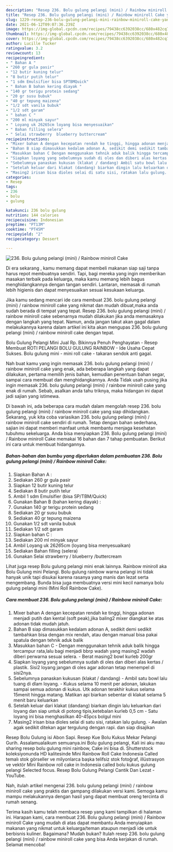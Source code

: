 ```yaml
---
description: "Resep 236. Bolu gulung pelangi (mini) / Rainbow miniroll Cake yang nikmat dan Mudah Dibuat"
title: "Resep 236. Bolu gulung pelangi (mini) / Rainbow miniroll Cake yang nikmat dan Mudah Dibuat"
slug: 1229-resep-236-bolu-gulung-pelangi-mini-rainbow-miniroll-cake-yang-nikmat-dan-mudah-dibuat
date: 2021-06-12T09:07:36.239Z
image: https://img-global.cpcdn.com/recipes/79438cc6392038cc/680x482cq70/236-bolu-gulung-pelangi-mini-rainbow-miniroll-cake-foto-resep-utama.jpg
thumbnail: https://img-global.cpcdn.com/recipes/79438cc6392038cc/680x482cq70/236-bolu-gulung-pelangi-mini-rainbow-miniroll-cake-foto-resep-utama.jpg
cover: https://img-global.cpcdn.com/recipes/79438cc6392038cc/680x482cq70/236-bolu-gulung-pelangi-mini-rainbow-miniroll-cake-foto-resep-utama.jpg
author: Lucille Tucker
ratingvalue: 3.2
reviewcount: 13
recipeingredient:
- " Bahan A "
- "260 gr gula pasir"
- "12 butir kuning telur"
- "8 butir putih telur"
- "1 sdm Emulsifier bisa SPTBMQuick"
- " Bahan B bahan kering diayak "
- "140 gr terigu protein sedang"
- "20 gr susu bubuk"
- "40 gr tepung maizena"
- "1/2 sdt vanila bubuk"
- "1/2 sdt garam"
- " bahan C "
- "200 ml minyak sayur"
- " Loyang uk 26265cm loyang bisa menyesuaikan"
- " Bahan filling selera"
- " Selai strawberry  blueberry buttercream"
recipeinstructions:
- "Mixer bahan A dengan kecepatan rendah ke tinggi, hingga adonan menjadi putih dan kental (soft peak),jika baling2 mixer diangkat ke atas adonan tidak mudah jatuh."
- "Bahan B siap dimasukkan kedalam adonan A, sedikit demi sedikit tambahkan bisa dengan mix rendah, atau dengan manual bisa pakai spatula dengan tehnik aduk balik"
- "Masukkan bahan C Dengan menggunakan tehnik aduk balik hingga tercampur rata,lalu bagi menjadi bbrp wadah yang masing2 wadah diberi perwarna sesuai selera.  Berat masing2 bowl kurleb 200gr"
- "Siapkan loyang yang sebelumnya sudah di oles dan diberi alas kertas / plastik. Sisi2 loyang jangan di oles agar adonan tetap menempel di sisi2nya."
- "Sebelumnya panaskan kukusan (klakat / dandang) Ambil satu bowl lalu tuang di dlam loyang. Kukus selama 10 menit per adonan, lakukan sampai semua adonan di kukus. Utk adonan terakhir kukus selama 15menit hingga matang. Matikan api biarkan sebentar di klakat selama 5 menit baru keluarkan"
- "Setelah keluar dari klakat (dandang) biarkan dingin lalu keluarkan dari loyang dan siap untuk di potong tipis,ketebalan kurleb 0,5 cm Satu loyang ini bisa menghasilkan 40-45pcs bolgul mini"
- "Masing2 irisan bisa dioles selai di satu sisi, ratakan lalu gulung.  Awalan agak sedikit ditekan agar tergulung dengan rapi. dan siap disajikan"
categories:
- Resep
tags:
- 236
- bolu
- gulung

katakunci: 236 bolu gulung 
nutrition: 144 calories
recipecuisine: Indonesian
preptime: "PT13M"
cooktime: "PT45M"
recipeyield: "2"
recipecategory: Dessert

---
```



![236. Bolu gulung pelangi (mini) / Rainbow miniroll Cake](https://img-global.cpcdn.com/recipes/79438cc6392038cc/680x482cq70/236-bolu-gulung-pelangi-mini-rainbow-miniroll-cake-foto-resep-utama.jpg)

Di era  sekarang , kamu memang dapat membeli makanan siap saji tanpa harus repot membuatnya sendiri. Tapi, bagi mereka yang ingin memberikan masakan terbaik pada keluarga, maka kamu memang lebih bagus menghidangkannya dengan tangan sendiri. Lantaran, memasak di rumah lebih higienis dan dapat menyesuaikan sesuai kesukaan keluarga.

Jika kamu sedang mencari ide cara membuat 236. bolu gulung pelangi (mini) / rainbow miniroll cake yang nikmat dan mudah dibuat,maka anda sudah berada di tempat yang tepat. Resep 236. bolu gulung pelangi (mini) / rainbow miniroll cake  sebenarnya mudah dilakukan jika anda memasaknya dengan langkah yang tepat. Namun, anda jangan takut akan gagal dalam melakukannya 
karena dalam artikel ini kita akan mengupas 236. bolu gulung pelangi (mini) / rainbow miniroll cake dengan tepat.  

Bolu Gulung Pelangi Mini Jual Rp. Bikinnya Penuh Penghayatan - Resep Membuat ROTI PELANGI BOLU GULUNG RAINBOW - Ide Usaha Cepat Sukses. Bolu gulung mini - mini roll cake - takaran sendok anti gagal.

Nah buat kamu yang ingin memasak 236. bolu gulung pelangi (mini) / rainbow miniroll cake yang enak, ada beberapa langkah yang dapat dilakukan, pertama memilih jenis bahan, kemudian penentuan bahan segar, sampai cara membuat dan menghidangkannya. Anda Tidak usah pusing jika ingin memasak 236. bolu gulung pelangi (mini) / rainbow miniroll cake yang enak di rumah. Sebab, asalkan anda  tahu triknya, maka hidangan ini dapat jadi sajian yang istimewa.

Di bawah ini, ada beberapa cara mudah dalam mengolah resep 236. bolu gulung pelangi (mini) / rainbow miniroll cake yang siap dihidangkan. Sekarang, yuk kita coba variasikan 236. bolu gulung pelangi (mini) / rainbow miniroll cake sendiri di rumah. Tetap dengan bahan sederhana, sajian ini dapat memberi manfaat untuk membantu menjaga kesehatan tubuhmu sekeluarga. Anda bisa menyiapkan 236. Bolu gulung pelangi (mini) / Rainbow miniroll Cake memakai 16 bahan dan 7 tahap pembuatan. Berikut ini cara untuk membuat hidangannya.

<!--inarticleads1-->

##### Bahan-bahan dan bumbu yang diperlukan dalam pembuatan 236. Bolu gulung pelangi (mini) / Rainbow miniroll Cake:

1. Siapkan  Bahan A :
1. Sediakan 260 gr gula pasir
1. Siapkan 12 butir kuning telur
1. Sediakan 8 butir putih telur
1. Ambil 1 sdm Emulsifier (bisa SP/TBM/Quick)
1. Gunakan  Bahan B (bahan kering diayak) :
1. Gunakan 140 gr terigu protein sedang
1. Sediakan 20 gr susu bubuk
1. Sediakan 40 gr tepung maizena
1. Gunakan 1/2 sdt vanila bubuk
1. Sediakan 1/2 sdt garam
1. Siapkan  bahan C :
1. Sediakan 200 ml minyak sayur
1. Ambil  Loyang uk 26*26*5cm (loyang bisa menyesuaikan)
1. Sediakan  Bahan filling (selera)
1. Gunakan  Selai strawberry / blueberry /buttercream


Lihat juga resep Bolu gulung pelangi mini enak lainnya. Rainbow miniroll aka Bolu Gulung mini Pelangi. Bolu gulung rainbow warna pelangi ini tidak hanyak unik tapi disukai karena rasanya yang manis dan lezat serta mengembang. Bunda bisa juga membuatnya versi mini kecil namanya bolu gulung pelangi mini (Mini Roll Rainbow Cake). 

<!--inarticleads2-->

##### Cara membuat 236. Bolu gulung pelangi (mini) / Rainbow miniroll Cake:

1. Mixer bahan A dengan kecepatan rendah ke tinggi, hingga adonan menjadi putih dan kental (soft peak),jika baling2 mixer diangkat ke atas adonan tidak mudah jatuh.
1. Bahan B siap dimasukkan kedalam adonan A, sedikit demi sedikit tambahkan bisa dengan mix rendah, atau dengan manual bisa pakai spatula dengan tehnik aduk balik
1. Masukkan bahan C - Dengan menggunakan tehnik aduk balik hingga tercampur rata,lalu bagi menjadi bbrp wadah yang masing2 wadah diberi perwarna sesuai selera.  - Berat masing2 bowl kurleb 200gr
1. Siapkan loyang yang sebelumnya sudah di oles dan diberi alas kertas / plastik. Sisi2 loyang jangan di oles agar adonan tetap menempel di sisi2nya.
1. Sebelumnya panaskan kukusan (klakat / dandang) - Ambil satu bowl lalu tuang di dlam loyang. - Kukus selama 10 menit per adonan, lakukan sampai semua adonan di kukus. Utk adonan terakhir kukus selama 15menit hingga matang. Matikan api biarkan sebentar di klakat selama 5 menit baru keluarkan
1. Setelah keluar dari klakat (dandang) biarkan dingin lalu keluarkan dari loyang dan siap untuk di potong tipis,ketebalan kurleb 0,5 cm - Satu loyang ini bisa menghasilkan 40-45pcs bolgul mini
1. Masing2 irisan bisa dioles selai di satu sisi, ratakan lalu gulung.  - Awalan agak sedikit ditekan agar tergulung dengan rapi. dan siap disajikan


Resep Bolu Gulung isi Abon Sapi. Resep Kue Bolu Kukus Mekar Pelangi Gurih. Assalamualaikum semuanya.ini Bolu gulung pelangi, Kali ini aku mau sharing resep bolu gulung mini rainbow, Cake ini bisa di. Shutterstock koleksiyonunda HD kalitesinde Mini Rainbow Roll Cake Indonesia Called temalı stok görseller ve milyonlarca başka telifsiz stok fotoğraf, illüstrasyon ve vektör Mini Rainbow roll cake in Indonesia called bolu kukus gulung pelangi Selected focus. Resep Bolu Gulung Pelangi Cantik Dan Lezat - YouTube. 

Nah, itulah artikel mengenai  236. bolu gulung pelangi (mini) / rainbow miniroll cake  yang praktis dan gampang dilakukan versi kami. Semoga kamu mampu melakukannya dengan hasil yang dapat membuat oreng tercinta di rumah senang. 

Terima kasih kamu telah membaca resep yang kami tampilkan di halaman ini. Harapan kami, cara membuat  236. Bolu gulung pelangi (mini) / Rainbow miniroll Cake yang mudah di atas dapat membantu Anda menyiapkan makanan yang nikmat untuk keluarga/teman ataupun menjadi ide untuk berbisnis kuliner. Bagaimana? Mudah bukan? Itulah resep 236. bolu gulung pelangi (mini) / rainbow miniroll cake yang bisa Anda kerjakan di rumah. Selamat mencoba!

